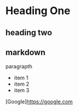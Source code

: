 # Heading One 
## heading two 
<h2> markdown </h2>

<p> paragrapth </p>

- item 1
- item 2
- item 3

 [Google]https://google.com